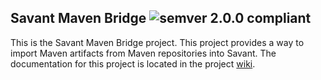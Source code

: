 ## Savant Maven Bridge ![semver 2.0.0 compliant](http://img.shields.io/badge/semver-2.0.0-brightgreen.svg?style=flat-square)

This is the Savant Maven Bridge project. This project provides a way to import Maven artifacts from Maven repositories into Savant. The documentation for this project is located in the project [wiki](https://github.com/inversoft/savant-maven-bridge/wiki/Home).
